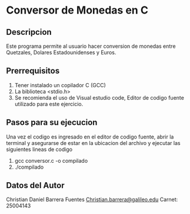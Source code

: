 # Conversor de Monedas en C

## Descripcion 
Este programa permite al usuario hacer conversion de monedas entre Quetzales, Dolares Estadounidenses y Euros.

## Prerrequisitos
1. Tener instalado un copilador C (GCC)
2. La biblioteca <stdio.h>
3. Se recomienda el uso de Visual estudio code, Editor de codigo fuente utilizado para este ejercicio.

## Pasos para su ejecucion
Una vez el codigo es ingresado en el editor de codigo fuente, abrir la terminal y asegurarse de estar en la ubicacion del archivo y ejecutar las siguientes lineas de codigo
1. gcc conversor.c -o compilado
2. ./compilado

## Datos del Autor
Christian Daniel Barrera Fuentes
Christian.barrera@galileo.edu
Carnet: 25004143
